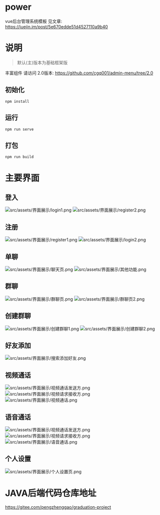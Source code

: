 
# power
vue后台管理系统模板
见文章: https://juejin.im/post/5e670edde51d4527110a9b40

# 说明
>默认(主)版本为基础框架版

丰富组件 请访问 2.0版本: https://github.com/cgq001/admin-menu/tree/2.0


## 初始化
```
npm install
```
## 运行
```
npm run serve
```
## 打包
```
npm run build
```

# 主要界面
## 登入
![src/assets/界面展示/login1.png](src/assets/界面展示/login1.png)
![src/assets/界面展示/register2.png](src/assets/界面展示/register2.png)
## 注册
![src/assets/界面展示/register1.png](src/assets/界面展示/register1.png)
![src/assets/界面展示/login2.png](src/assets/界面展示/login2.png)
## 单聊
![src/assets/界面展示/聊天页.png](src/assets/界面展示/聊天页.png)
![src/assets/界面展示/其他功能.png](src/assets/界面展示/其他功能.png)
## 群聊
![src/assets/界面展示/群聊页.png](src/assets/界面展示/群聊页.png)
![src/assets/界面展示/群聊页2.png](src/assets/界面展示/群聊页2.png)
## 创建群聊
![src/assets/界面展示/创建群聊1.png](src/assets/界面展示/创建群聊1.png)
![src/assets/界面展示/创建群聊2.png](src/assets/界面展示/创建群聊2.png)
## 好友添加
![src/assets/界面展示/搜索添加好友.png](src/assets/界面展示/搜索添加好友.png)
## 视频通话
![src/assets/界面展示/视频通话发送方.png](src/assets/界面展示/视频通话发送方.png)
![src/assets/界面展示/视频请求接收方.png](src/assets/界面展示/视频请求接收方.png)
![src/assets/界面展示/视频通话.png](src/assets/界面展示/视频通话.png)
## 语音通话
![src/assets/界面展示/视频通话发送方.png](src/assets/界面展示/视频通话发送方.png)
![src/assets/界面展示/视频请求接收方.png](src/assets/界面展示/视频请求接收方.png)
![src/assets/界面展示/语音通话.png](src/assets/界面展示/语音通话.png)
## 个人设置
![src/assets/界面展示/个人设置页.png](src/assets/界面展示/个人设置页.png)
#
#
# JAVA后端代码仓库地址
https://gitee.com/pengzhenggao/graduation-project
